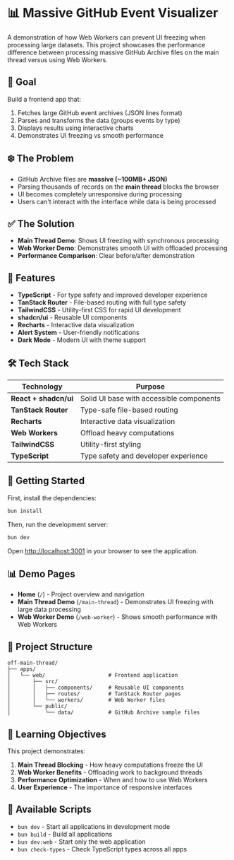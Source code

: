 # 📊 Massive GitHub Event Visualizer

A demonstration of how Web Workers can prevent UI freezing when processing large datasets. This project showcases the performance difference between processing massive GitHub Archive files on the main thread versus using Web Workers.

## 🎯 Goal

Build a frontend app that:

1. Fetches large GitHub event archives (JSON lines format)
2. Parses and transforms the data (groups events by type)
3. Displays results using interactive charts
4. Demonstrates UI freezing vs smooth performance

## ❄️ The Problem

- GitHub Archive files are **massive (~100MB+ JSON)**
- Parsing thousands of records on the **main thread** blocks the browser
- UI becomes completely unresponsive during processing
- Users can't interact with the interface while data is being processed

## ✅ The Solution

- **Main Thread Demo**: Shows UI freezing with synchronous processing
- **Web Worker Demo**: Demonstrates smooth UI with offloaded processing
- **Performance Comparison**: Clear before/after demonstration

## 🚀 Features

- **TypeScript** - For type safety and improved developer experience
- **TanStack Router** - File-based routing with full type safety
- **TailwindCSS** - Utility-first CSS for rapid UI development
- **shadcn/ui** - Reusable UI components
- **Recharts** - Interactive data visualization
- **Alert System** - User-friendly notifications
- **Dark Mode** - Modern UI with theme support

## 🛠️ Tech Stack

| **Technology**        | **Purpose**                              |
| --------------------- | ---------------------------------------- |
| **React + shadcn/ui** | Solid UI base with accessible components |
| **TanStack Router**   | Type-safe file-based routing             |
| **Recharts**          | Interactive data visualization           |
| **Web Workers**       | Offload heavy computations               |
| **TailwindCSS**       | Utility-first styling                    |
| **TypeScript**        | Type safety and developer experience     |

## 🚀 Getting Started

First, install the dependencies:

```bash
bun install
```

Then, run the development server:

```bash
bun dev
```

Open [http://localhost:3001](http://localhost:3001) in your browser to see the application.

## 📊 Demo Pages

- **Home** (`/`) - Project overview and navigation
- **Main Thread Demo** (`/main-thread`) - Demonstrates UI freezing with large data processing
- **Web Worker Demo** (`/web-worker`) - Shows smooth performance with Web Workers

## 📁 Project Structure

```
off-main-thread/
├── apps/
│   └── web/                    # Frontend application
│       ├── src/
│       │   ├── components/     # Reusable UI components
│       │   ├── routes/         # TanStack Router pages
│       │   └── workers/        # Web Worker files
│       └── public/
│           └── data/           # GitHub Archive sample files
```

## 🎯 Learning Objectives

This project demonstrates:

1. **Main Thread Blocking** - How heavy computations freeze the UI
2. **Web Worker Benefits** - Offloading work to background threads
3. **Performance Optimization** - When and how to use Web Workers
4. **User Experience** - The importance of responsive interfaces

## 📝 Available Scripts

- `bun dev` - Start all applications in development mode
- `bun build` - Build all applications
- `bun dev:web` - Start only the web application
- `bun check-types` - Check TypeScript types across all apps
